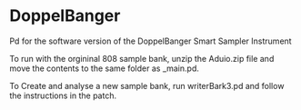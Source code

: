 # DoppelBanger
Pd for the software version of the DoppelBanger Smart Sampler Instrument

To run with the orgininal 808 sample bank, unzip the Aduio.zip file and move the contents to the same folder as _main.pd.

To Create and analyse a new sample bank, run writerBark3.pd and follow the instructions in the patch.
